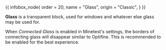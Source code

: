 {{ infobox_node{
	order = 20,
	name = "Glass",
	origin = "Classic",
} }}

**Glass** is a transparent block, used for windows and whatever else glass may be used for.

When *Connected Glass* is enabled in Minetest's settings, the borders of connecting glass will disappear similar to Optifine. This is recommended to be enabled for the best experience.
